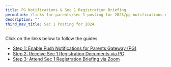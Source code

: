 ```yaml
---
title: PG Notifications & Sec 1 Registration Briefing
permalink: /links-for-parents/sec-1-posting-for-2023/pg-notifications-n-sec-1-registration-briefing/
description: ""
third_nav_title: Sec 1 Posting for 2024
---
```

Click on the links below to follow the guides
* [Step 1: Enable Push Notifications for Parents Gateway (PG)](/links-for-parents/step-1-enable-push-notifications-for-parents-gateway-pg)
* [Step 2: Receive Sec 1 Registration Documents via PG](/links-for-parents/step-2-receive-sec-1-registration-documents-via-pg)
* [Step 3: Attend Sec 1 Registration Briefing via Zoom](/links-for-parents/step-3-attend-sec-1-registration-briefing-via-zoom)